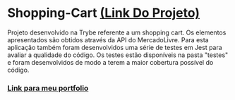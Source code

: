 # Shopping-Cart [(Link Do Projeto)](https://leandroteixeira.github.io/Shopping-Cart/)
Projeto desenvolvido na Trybe referente a um shopping cart. Os elementos apresentados são obtidos através da API do MercadoLivre.
Para esta aplicação também foram desenvolvidos uma série de testes em Jest para avaliar a qualidade do código. Os testes estão disponíveis na pasta "testes" e foram desenvolvidos de modo a terem a maior cobertura possível do código.

### [Link para meu portfolio](https://leandroteixeira.github.io/)
